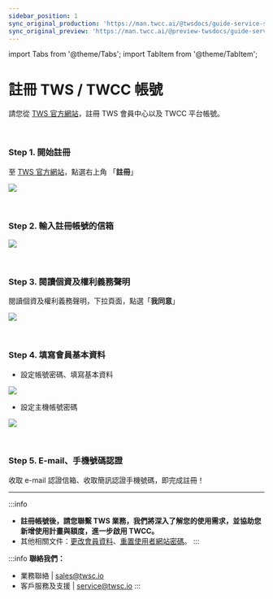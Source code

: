 ```yaml
---
sidebar_position: 1
sync_original_production: 'https://man.twcc.ai/@twsdocs/guide-service-signup-zh' 
sync_original_preview: 'https://man.twcc.ai/@preview-twsdocs/guide-service-signup-zh' 
---
```


import Tabs from '@theme/Tabs';
import TabItem from '@theme/TabItem';


# 註冊 TWS / TWCC 帳號

請您從 [TWS 官方網站](https://tws.twcc.ai/)，註冊 TWS 會員中心以及 TWCC 平台帳號。

<br/>


### Step 1. 開始註冊

至 [<ins>TWS 官方網站</ins>](https://tws.twcc.ai/)，點選右上角 「**註冊**」

![](https://i.imgur.com/LiFZRnD.png)

<br/>


### Step 2. 輸入註冊帳號的信箱

![](https://i.imgur.com/0s5Upxx.png)

<br/>


### Step 3. 閱讀個資及權利義務聲明

閱讀個資及權利義務聲明，下拉頁面，點選「**我同意**」

![](https://cos.twcc.ai/SYS-MANUAL/uploads/upload_359a4e9fe18246b695980c71bc009deb.png)

<br/>


### Step 4. 填寫會員基本資料

- 設定帳號密碼、填寫基本資料

![](https://cos.twcc.ai/SYS-MANUAL/uploads/upload_ca9981e883155938b5365647ca0ef59c.png)

- 設定主機帳號密碼

![](https://cos.twcc.ai/SYS-MANUAL/uploads/upload_c138be3c7a047acdab56dadf2400e861.png)

<br/>


### Step 5. E-mail、手機號碼認證

收取 e-mail 認證信箱、收取簡訊認證手機號碼，即完成註冊！



---


:::info
- **註冊帳號後，請您聯繫 TWS 業務，我們將深入了解您的使用需求，並協助您新增使用計畫與額度，進一步啟用 TWCC。**
- 其他相關文件：[<ins>更改會員資料</ins>](https://man.twcc.ai/@twsdocs/guide-service-update-your-info-zh)、[<ins>重置使用者網站密碼</ins>](https://man.twcc.ai/@twsdocs/guide-service-reset-portal-pwd-zh)。
:::

:::info
**聯絡我們：**
- 業務聯絡 | <ins><a href = "mailto: sales@twsc.io">sales@twsc.io</a></ins>
- 客戶服務及支援 | <ins><a href = "mailto: sales@twsc.io">service@twsc.io</a></ins>
:::